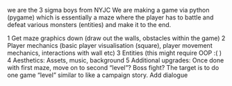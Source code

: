 we are the 3 sigma boys from NYJC
We are making a game via python (pygame) which is essentially a maze where the player has to battle and defeat various monsters (entities) and make it to the end.

1 Get maze graphics down (draw out the walls, obstacles within the game)
 2 Player mechanics (basic player visualisation (square), player movement mechanics, interactions with wall etc)
 3 Entities (this might require OOP :( )
 4 Aesthetics: Assets, music, background
 5 Additional upgrades: Once done with first maze, move on to second “level”? Boss fight? The target is to do one game “level” similar to like a campaign story. Add dialogue
